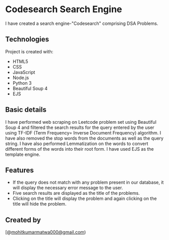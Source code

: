 # Codesearch Search Engine
I have created a search engine-"Codesearch" comprising DSA Problems. 

## Technologies
Project is created with:
* HTML5
* CSS
* JavaScript
* Node.js
* Python 3
* Beautiful Soup 4
* EJS

## Basic details
I have performed web scraping on Leetcode problem set using Beautiful Soup 4 and filtered the search results for the query entered by the user using TF-IDF (Term Frequency= Inverse Document Frequency) algorithm. I have also removed the stop words from the documents as well as the query string. I have also performed Lemmatization on the words to convert different forms of the words into their root form. I have used EJS as the template engine.

## Features
- If the query does not match with any problem present in our database, it will display the necessary error message to the user.
- Five search results are displayed as the title of the problems.
- Clicking on the title will display the problem and again clicking on the title will hide the problem.

## Created by
[@mohitkumarmatwa000@gmail.com)
